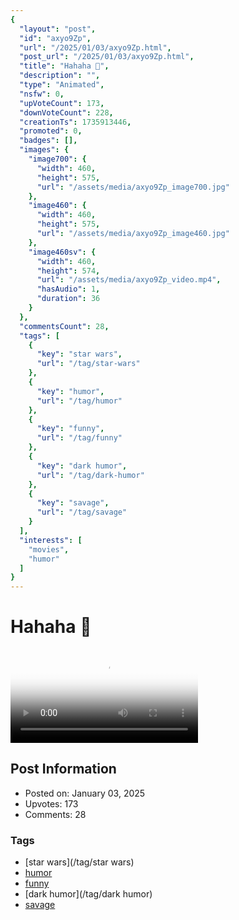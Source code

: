 ```yaml
---
{
  "layout": "post",
  "id": "axyo9Zp",
  "url": "/2025/01/03/axyo9Zp.html",
  "post_url": "/2025/01/03/axyo9Zp.html",
  "title": "Hahaha 🤣",
  "description": "",
  "type": "Animated",
  "nsfw": 0,
  "upVoteCount": 173,
  "downVoteCount": 228,
  "creationTs": 1735913446,
  "promoted": 0,
  "badges": [],
  "images": {
    "image700": {
      "width": 460,
      "height": 575,
      "url": "/assets/media/axyo9Zp_image700.jpg"
    },
    "image460": {
      "width": 460,
      "height": 575,
      "url": "/assets/media/axyo9Zp_image460.jpg"
    },
    "image460sv": {
      "width": 460,
      "height": 574,
      "url": "/assets/media/axyo9Zp_video.mp4",
      "hasAudio": 1,
      "duration": 36
    }
  },
  "commentsCount": 28,
  "tags": [
    {
      "key": "star wars",
      "url": "/tag/star-wars"
    },
    {
      "key": "humor",
      "url": "/tag/humor"
    },
    {
      "key": "funny",
      "url": "/tag/funny"
    },
    {
      "key": "dark humor",
      "url": "/tag/dark-humor"
    },
    {
      "key": "savage",
      "url": "/tag/savage"
    }
  ],
  "interests": [
    "movies",
    "humor"
  ]
}
---
```


# Hahaha 🤣

<video controls playsinline loop poster="/assets/media/axyo9Zp_image460.jpg">
  <source src="/assets/media/axyo9Zp_video.mp4" type="video/mp4">
  Your browser does not support the video tag.
</video>

## Post Information

- Posted on: January 03, 2025
- Upvotes: 173
- Comments: 28

### Tags

- [star wars](/tag/star wars)
- [humor](/tag/humor)
- [funny](/tag/funny)
- [dark humor](/tag/dark humor)
- [savage](/tag/savage)
